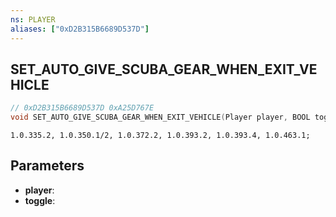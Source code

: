 ```yaml
---
ns: PLAYER
aliases: ["0xD2B315B6689D537D"]
---
```

## SET_AUTO_GIVE_SCUBA_GEAR_WHEN_EXIT_VEHICLE

```c
// 0xD2B315B6689D537D 0xA25D767E
void SET_AUTO_GIVE_SCUBA_GEAR_WHEN_EXIT_VEHICLE(Player player, BOOL toggle);
```

```
1.0.335.2, 1.0.350.1/2, 1.0.372.2, 1.0.393.2, 1.0.393.4, 1.0.463.1;  
```

## Parameters
* **player**:
* **toggle**:


